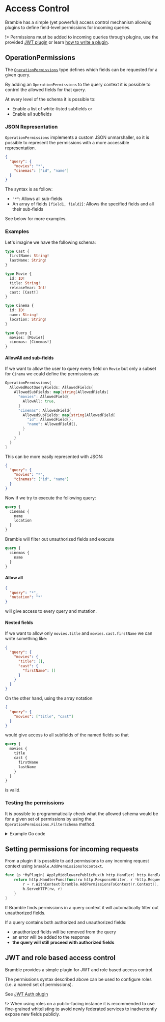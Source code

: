 # Access Control

Bramble has a simple (yet powerful) access control mechanism allowing plugins to define field-level permissions for incoming queries.

!> Permissions must be added to incoming queries through plugins, use the provided [JWT plugin](/plugins?id=jwt-auth) or learn [how to write a plugin](write-plugin.md).

## OperationPermissions

The [`OperationPermissions`](https://pkg.go.dev/github.com/SundaeSwap-finance/bramble/bramble#OperationPermissions) type defines which fields can be requested for a given query.

By adding an `OperationPermissions` to the query context it is possible to control the allowed fields for that query.

At every level of the schema it is possible to:

- Enable a list of white-listed subfields
  or
- Enable all subfields

### JSON Representation

`OperationPermissions` implements a custom JSON unmarshaller, so it is possible to represent the permissions with a more accessible representation.

```json
{
  "query": {
    "movies": "*",
    "cinemas": ["id", "name"]
  }
}
```

The syntax is as follow:

- `"*"`: Allows all sub-fields
- An array of fields `[field1, field2]`: Allows the specified fields and all their sub-fields

See below for more examples.

### Examples

Let's imagine we have the following schema:

```graphql
type Cast {
  firstName: String!
  lastName: String!
}

type Movie {
  id: ID!
  title: String!
  releaseYear: Int!
  cast: [Cast!]
}

type Cinema {
  id: ID!
  name: String!
  location: String!
}

type Query {
  movies: [Movie!]
  cinemas: [Cinemas!]
}
```

#### AllowAll and sub-fields

If we want to allow the user to query every field on `Movie` but only a subset for `Cinema` we could define the permissions as:

```go
OperationPermissions{
  AllowedRootQueryFields: AllowedFields{
    AllowedSubFields: map[string]AllowedFields{
      "movies": AllowedField{
        AllowAll: true,
      }
      "cinemas": AllowedField{
        AllowedSubFields: map[string]AllowedField{
          "id": AllowedField{},
          "name": AllowedField{},
        }
      }
    }
  }
}
```

This can be more easily represented with JSON:

```json
{
  "query": {
    "movies": "*",
    "cinemas": ["id", "name"]
  }
}
```

Now if we try to execute the following query:

```graphql
query {
  cinemas {
    name
    location
  }
}
```

Bramble will filter out unauthorized fields and execute

```graphql
query {
  cinemas {
    name
  }
}
```

#### Allow all

```json
{
  "query": "*",
  "mutation": "*"
}
```

will give access to every query and mutation.

#### Nested fields

If we want to allow only `movies.title` and `movies.cast.firstName` we can write something like:

```json
{
  "query": {
    "movies": {
      "title": [],
      "cast": {
        "firstName": []
      }
    }
  }
}
```

On the other hand, using the array notation

```json
{
  "query": {
    "movies": ["title", "cast"]
  }
}
```

would give access to all subfields of the named fields so that

```graphql
query {
  movies {
    title
    cast {
      firstName
      lastName
    }
  }
}
```

is valid.

### Testing the permissions

It is possible to programmatically check what the allowed schema would be for
a given set of permissions by using the `OperationPermissions.FilterSchema`
method.

<details>
<summary>Example Go code</summary>

Here is an example `PrintFilteredSchema` function thats prints the filtered schema from the source schema and JSON permissions.

```go
import (
	"bytes"
	"encoding/json"
	"fmt"

	"github.com/vektah/gqlparser/v2"
	"github.com/vektah/gqlparser/v2/ast"
	"github.com/vektah/gqlparser/v2/formatter"
)

func PrintFilteredSchema(schema, permissionsJSON string) {
	var perms OperationPermissions
	_ = json.Unmarshal([]byte(permissionsJSON), &perms)
	parsedSchema := gqlparser.MustLoadSchema(&ast.Source{Input: schema})

	filteredSchema := perms.FilterSchema(parsedSchema)

	fmt.Println(formatSchema(filteredSchema))
}

func formatSchema(schema *ast.Schema) string {
	buf := bytes.NewBufferString("")
	f := formatter.NewFormatter(buf)
	f.FormatSchema(schema)
	return buf.String()
}
```

</details>

## Setting permissions for incoming requests

From a plugin it is possible to add permissions to any incoming request context using `bramble.AddPermissionsToContext`.

```go
func (p *MyPlugin) ApplyMiddlewarePublicMux(h http.Handler) http.Handler {
	return http.HandlerFunc(func(rw http.ResponseWriter, r *http.Request) {
		r = r.WithContext(bramble.AddPermissionsToContext(r.Context(), permissions))
		h.ServeHTTP(rw, r)
	}
}
```

If Bramble finds permissions in a query context it will automatically filter out unauthorized fields.

If a query contains both authorized and unauthorized fields:

- unauthorized fields will be removed from the query
- an error will be added to the response
- **the query will still proceed with authorized fields**

## JWT and role based access control

Bramble provides a simple plugin for JWT and role based access control.

The permissions syntax described above can be used to configure roles (i.e. a named set of permissions).

See [JWT Auth plugin](/plugins?id=jwt-auth)

!> When using roles on a public-facing instance it is recommended to use
fine-grained whitelisting to avoid newly federated services to inadvertently
expose new fields publicly.
